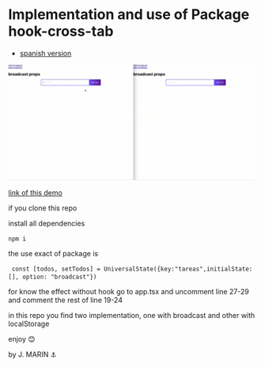 # Implementation and use of Package hook-cross-tab
 * [spanish version](./readmes/README(es).md)

![demo image](./readmes/demo.gif "demo Image")

[link of this demo](https://josermarinr.github.io/example-hook-cross-tab/)

if you clone this repo

install all dependencies

```
npm i
```

the use exact of package is 

```
 const [todos, setTodos] = UniversalState({key:"tareas",initialState: [], option: "broadcast"})
```
for know the effect without hook go to app.tsx and uncomment line 27-29 and comment the rest of line 19-24

in this repo you find two implementation, one with broadcast and other with localStorage

enjoy :blush:


by J. MARIN :anchor: